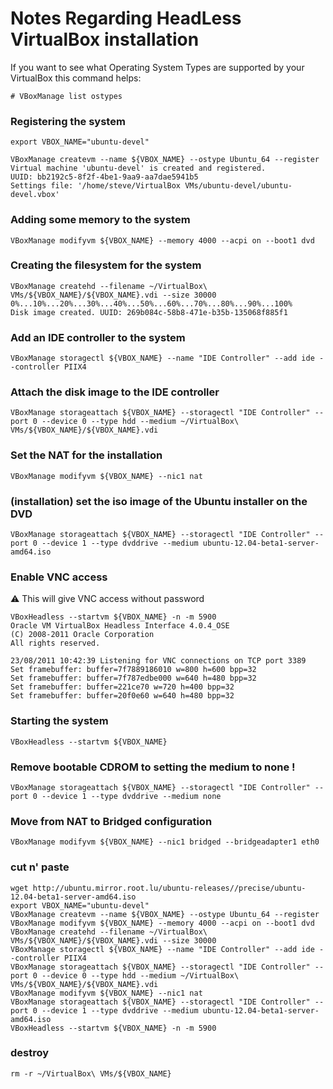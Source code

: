 # Notes Regarding HeadLess VirtualBox installation

If you want to see what Operating System Types are supported by your VirtualBox this command helps:

```
# VBoxManage list ostypes
```

### Registering the system
```
export VBOX_NAME="ubuntu-devel"

VBoxManage createvm --name ${VBOX_NAME} --ostype Ubuntu_64 --register
Virtual machine 'ubuntu-devel' is created and registered.
UUID: bb2192c5-8f2f-4be1-9aa9-aa7dae5941b5
Settings file: '/home/steve/VirtualBox VMs/ubuntu-devel/ubuntu-devel.vbox'
```

### Adding some memory to the system
```
VBoxManage modifyvm ${VBOX_NAME} --memory 4000 --acpi on --boot1 dvd
```

### Creating the filesystem for the system
```
VBoxManage createhd --filename ~/VirtualBox\ VMs/${VBOX_NAME}/${VBOX_NAME}.vdi --size 30000
0%...10%...20%...30%...40%...50%...60%...70%...80%...90%...100%
Disk image created. UUID: 269b084c-58b8-471e-b35b-135068f885f1
```

### Add an IDE controller to the system
```
VBoxManage storagectl ${VBOX_NAME} --name "IDE Controller" --add ide --controller PIIX4
```

### Attach the disk image to the IDE controller
```
VBoxManage storageattach ${VBOX_NAME} --storagectl "IDE Controller" --port 0 --device 0 --type hdd --medium ~/VirtualBox\ VMs/${VBOX_NAME}/${VBOX_NAME}.vdi
```

### Set the NAT for the installation
```
VBoxManage modifyvm ${VBOX_NAME} --nic1 nat
```

### (installation) set the iso image of the Ubuntu installer on the DVD
```
VBoxManage storageattach ${VBOX_NAME} --storagectl "IDE Controller" --port 0 --device 1 --type dvddrive --medium ubuntu-12.04-beta1-server-amd64.iso
```

### Enable VNC access

:warning: This will give VNC access without password

```
VBoxHeadless --startvm ${VBOX_NAME} -n -m 5900
Oracle VM VirtualBox Headless Interface 4.0.4_OSE
(C) 2008-2011 Oracle Corporation
All rights reserved.

23/08/2011 10:42:39 Listening for VNC connections on TCP port 3389
Set framebuffer: buffer=7f7889186010 w=800 h=600 bpp=32
Set framebuffer: buffer=7f787edbe000 w=640 h=480 bpp=32
Set framebuffer: buffer=221ce70 w=720 h=400 bpp=32
Set framebuffer: buffer=20f0e60 w=640 h=480 bpp=32
```

### Starting the system
```
VBoxHeadless --startvm ${VBOX_NAME}
```

### Remove bootable CDROM to setting the medium to none !
```
VBoxManage storageattach ${VBOX_NAME} --storagectl "IDE Controller" --port 0 --device 1 --type dvddrive --medium none
```

### Move from NAT to Bridged configuration
```
VBoxManage modifyvm ${VBOX_NAME} --nic1 bridged --bridgeadapter1 eth0
```


### cut n' paste
```
wget http://ubuntu.mirror.root.lu/ubuntu-releases//precise/ubuntu-12.04-beta1-server-amd64.iso
export VBOX_NAME="ubuntu-devel"
VBoxManage createvm --name ${VBOX_NAME} --ostype Ubuntu_64 --register
VBoxManage modifyvm ${VBOX_NAME} --memory 4000 --acpi on --boot1 dvd
VBoxManage createhd --filename ~/VirtualBox\ VMs/${VBOX_NAME}/${VBOX_NAME}.vdi --size 30000
VBoxManage storagectl ${VBOX_NAME} --name "IDE Controller" --add ide --controller PIIX4
VBoxManage storageattach ${VBOX_NAME} --storagectl "IDE Controller" --port 0 --device 0 --type hdd --medium ~/VirtualBox\ VMs/${VBOX_NAME}/${VBOX_NAME}.vdi
VBoxManage modifyvm ${VBOX_NAME} --nic1 nat
VBoxManage storageattach ${VBOX_NAME} --storagectl "IDE Controller" --port 0 --device 1 --type dvddrive --medium ubuntu-12.04-beta1-server-amd64.iso
VBoxHeadless --startvm ${VBOX_NAME} -n -m 5900
```

### destroy
```
rm -r ~/VirtualBox\ VMs/${VBOX_NAME}
```
